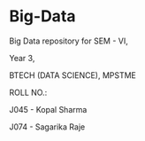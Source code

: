 # Big-Data
Big Data repository for SEM - VI,

Year 3,

BTECH (DATA SCIENCE), MPSTME

ROLL NO.: 

J045 - Kopal Sharma

J074 - Sagarika Raje

